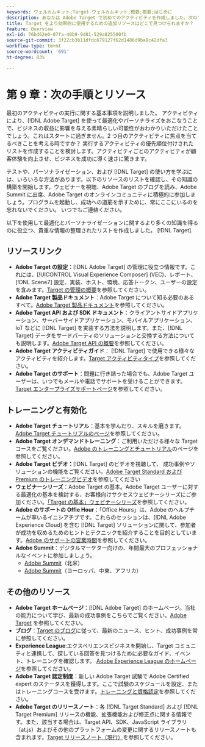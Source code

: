 ```yaml
---
keywords: ウェルカムキット;Target ウェルカムキット;概要;概要;はじめに
description: あなたは Adobe Target で初めてのアクティビティを作成しました。次の手順この記事では、その他のリソース、トレーニングチュートリアル、ハウツービデオへのリンクを参照できます。
title: Target をより効果的に使用するための追加リソースはどこで見つけられますか？
feature: Overview
exl-id: 76bd62e6-07fa-40b9-9d81-529a825500fb
source-git-commit: 3f22cb3b11dfdc679127f62d1486d9ba8c42dfa3
workflow-type: tm+mt
source-wordcount: '691'
ht-degree: 83%

---
```


# 第 9 章：次の手順とリソース

最初のアクティビティの実行に関する基本事項を説明しました。 アクティビティにより、[!DNL Adobe Target] を使って最適化やパーソナライズをおこなうことで、ビジネスの収益に影響を与える素晴らしい可能性がおわかりいただけたことでしょう。これはスタートに過ぎません。2 つ目のアクティビティに焦点を当てるべきことを考える時ですか？ 実行するアクティビティの優先順位付けされたリストを作成することを検討します。アクティビティごとのアクティビティが顧客体験を向上させ、ビジネスを成功に導く速さに驚きます。

テストや、パーソナライゼーション、および [!DNL Target] の使い方を学ぶには、いろいろな方法があります。以下のリソースのリストを確認し、その知識の構築を開始します。ウェビナーを視聴、Adobe Target のブログを読み、Adobe Summit に出席、Adobe Target のオンラインコミュニティに積極的に参加しましょう。プログラムを起動し、成功への道筋を示すために、常にここにいるのを忘れないでください。 いつでもご連絡ください。

以下を使用して最適化とパーソナライゼーションに関するより多くの知識を得るのに役立つ、貴重な情報の整理されたリストを作成しました。 [!DNL Target].

## リソースリンク

* **Adobe Target の設定**：[!DNL Adobe Target] の管理に役立つ情報です。これには、[!UICONTROL Visual Experience Composer] (VEC)、レポート、[!DNL Scene7] 設定、実装、ホスト、環境、応答トークン、ユーザーの設定を含みます。[Target の管理の概要](/help/main/administrating-target/administrating-target.md)を参照してください。
* **Adobe Target 製品ドキュメント**：Adobe Target について知る必要のあるすべて。[Adobe Target 製品ドキュメント](https://experienceleague.adobe.com/docs/target/using/target-home.html?lang=ja)を参照してください。
* **Adobe Target API および SDK ドキュメント**：クライアントサイドアプリケーション、サーバーサイドアプリケーション、モバイルアプリケーション、IoT などに [!DNL Target] を実装する方法を説明します。また、[!DNL Target] データをサードパーティのソリューションと交換する方法についても説明します。[Adobe Target API の概要](/help/main/api/api-overview.md)を参照してください。
* **Adobe Target アクティビティガイド**： [!DNL Target] で使用できる様々なアクティビティを紹介します。[Target アクティビティタイプ](/help/main/c-activities/target-activities-guide.md)を参照してください。
* **Adobe Target のサポート**：問題に行き詰った場合でも、Adobe Target ユーザーは、いつでもメールや電話でサポートを受けることができます。[Target エンタープライズサポートページ](https://helpx.adobe.com/jp/contact/enterprise-support.ec.html#target)を参照してください。

## トレーニングと有効化

* **Adobe Target チュートリアル**：基本を学んだり、スキルを磨きます。[Adobe Target チュートリアルのページ](https://experienceleague.adobe.com/docs/target-learn/tutorials/overview.html?lang=ja)を参照してください。
* **Adobe Target オンデマンドトレーニング**：ご利用いただける様々な Target コースをご覧ください。[Adobe のトレーニングとチュートリアル](https://helpx.adobe.com/jp/learning.html?promoid=KAUDK)のページを参照してください。
* **Adobe Target ビデオ：**[!DNL Target] のビデオを視聴して、 成功事例やソリューションの機能をご覧ください。[Adobe Target Standard および Premium のトレーニングビデオ](/help/main/c-intro/target-standard-premium-training-videos.md)を参照してください
* **ウェビナーシリーズ**：Adobe Target の基本。Adobe Target ユーザーに対する最適化の基本を検討する、お客様向けサクセスウェビナーシリーズにご参加ください。[「Target の基本」ウェビナーシリーズ](/help/main/cmp-resources-and-contact-information.md#concept_11902FAC95C64479AABE020557A7EEE4)を参照してください。
* **Adobe のサポートの Offie Hour**：「Office Hours」は、Adobe のヘルプチームが率いるイニシアチブです。これらのセッションは、[!DNL Adobe Experience Cloud] を含む [!DNL Target] ソリューションに関して、参加者が成功を収めるためのヒントとテクニックを紹介することを目的としています。[Adobe のサポートの営業時間](/help/main/cmp-resources-and-contact-information.md#concept_58EA30379D3B48C4848BA2A8C464A5B7)を参照してください。
* **Adobe Summit**：デジタルマーケター向けの、年間最大のプロフェッショナルなイベントに参加しましょう。
   * [Adobe Summit](https://summit.adobe.com/na/)（北米）
   * [Adobe Summit](https://summit-emea.adobe.com/emea/)（ヨーロッパ、中東、アフリカ）

## その他のリソース

* **Adobe Target ホームページ**：[!DNL Adobe Target] のホームページ。当社の能力について学び、最新の成功事例をこちらでご覧ください。[Adobe Target](https://www.adobe.com/jp/marketing/target.html) を参照してください。
* **ブログ**：[Target のブログ](https://blog.adobe.com/en/2020/07/29/adobe-target-announces-enhanced-analytics-measurement-for-ai-powered-testing-and-personalization.html#gs.di9df5)に従って、最新のニュース、ヒント、成功事例を常に参照してください。
* **Experience League**:エクスペリエンスビジネスを開始し、Target コミュニティと連携して、探している回答を見つけるために必要なガイド、イベント、トレーニングを確認します。 [Adobe Experience League のホームページ](https://experienceleague.adobe.com/?lang=ja#home)を参照してください。
* **Adobe Target 認定制度**：新しい Adobe Target 試験で Adobe Certified expert のステータスを獲得します。ここで試験のスケジュールを設定、またはトレーニングコースを受けます。[トレーニングと資格認定](/help/main/c-intro/training-and-certification.md)を参照してください。
* **Adobe Target のリリースノート**：各 [!DNL Target Standard] および [!DNL Target Premium] リリースの機能、拡張機能および修正点に関する情報です。また、該当する場合は、Target API、SDK、JavaScript ライブラリ（at.js）およびその他のプラットフォームの変更に関するリリースノートも含まれます。[Target リリースノート（現行）](/help/main/r-release-notes/release-notes.md)を参照してください。
